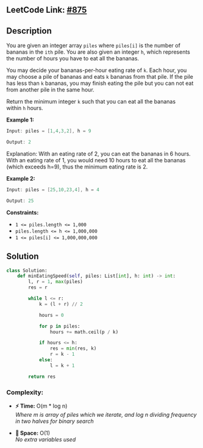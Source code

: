## **LeetCode Link:** [#875](https://leetcode.com/problems/koko-eating-bananas/)

## **Description**
You are given an integer array `piles` where `piles[i]` is the number of bananas in the `ith` pile. You are also given an integer `h`, which represents the number of hours you have to eat all the bananas.

You may decide your bananas-per-hour eating rate of `k`. Each hour, you may choose a pile of bananas and eats `k` bananas from that pile. If the pile has less than `k` bananas, you may finish eating the pile but you can not eat from another pile in the same hour.

Return the minimum integer `k` such that you can eat all the bananas within `h` hours.

**Example 1:**

```java
Input: piles = [1,4,3,2], h = 9

Output: 2
```

Explanation: With an eating rate of 2, you can eat the bananas in 6 hours. With an eating rate of 1, you would need 10 hours to eat all the bananas (which exceeds h=9), thus the minimum eating rate is 2.

**Example 2:**

```java
Input: piles = [25,10,23,4], h = 4

Output: 25
```


**Constraints:**

- `1 <= piles.length <= 1,000`
- `piles.length <= h <= 1,000,000`
- `1 <= piles[i] <= 1,000,000,000`

## **Solution**
```python
class Solution:
    def minEatingSpeed(self, piles: List[int], h: int) -> int:
        l, r = 1, max(piles)
        res = r

        while l <= r:
            k = (l + r) // 2

            hours = 0

            for p in piles:
                hours += math.ceil(p / k)

            if hours <= h:
                res = min(res, k)
                r = k - 1
            else:
                l = k + 1

        return res

```

### **Complexity:**
- **⚡ Time:** O(m * log n)  
*Where m is array of piles which we iterate, and log n dividing frequency in two halves for binary search*  

- **💾 Space:** O(1)  
*No  extra variables used*

